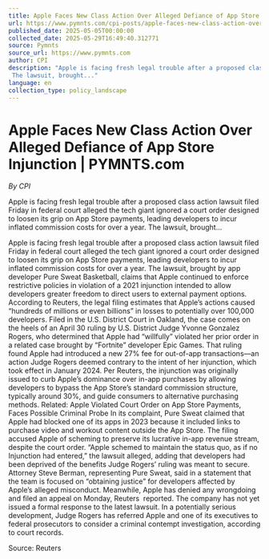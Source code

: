 ```yaml
---
title: Apple Faces New Class Action Over Alleged Defiance of App Store Injunction | PYMNTS.com
url: https://www.pymnts.com/cpi-posts/apple-faces-new-class-action-over-alleged-defiance-of-app-store-injunction/
published_date: 2025-05-05T00:00:00
collected_date: 2025-05-29T16:49:40.312771
source: Pymnts
source_url: https://www.pymnts.com
author: CPI
description: "Apple is facing fresh legal trouble after a proposed class action lawsuit filed Friday in federal court alleged the tech giant ignored a court order designed to loosen its grip on App Store payments, leading developers to incur inflated commission costs for over a year. 
 The lawsuit, brought..."
language: en
collection_type: policy_landscape
---
```


# Apple Faces New Class Action Over Alleged Defiance of App Store Injunction | PYMNTS.com

*By CPI*

Apple is facing fresh legal trouble after a proposed class action lawsuit filed Friday in federal court alleged the tech giant ignored a court order designed to loosen its grip on App Store payments, leading developers to incur inflated commission costs for over a year. 
 The lawsuit, brought...

Apple is facing fresh legal trouble after a proposed class action lawsuit filed Friday in federal court alleged the tech giant ignored a court order designed to loosen its grip on App Store payments, leading developers to incur inflated commission costs for over a year. 
 The lawsuit, brought by app developer Pure Sweat Basketball, claims that Apple continued to enforce restrictive policies in violation of a 2021 injunction intended to allow developers greater freedom to direct users to external payment options.  According to Reuters, the legal filing estimates that Apple’s actions caused “hundreds of millions or even billions” in losses to potentially over 100,000 developers. 
 Filed in the U.S. District Court in Oakland, the case comes on the heels of an April 30 ruling by U.S. District Judge Yvonne Gonzalez Rogers, who determined that Apple had “willfully” violated her prior order in a related case brought by “Fortnite” developer Epic Games. That ruling found Apple had introduced a new 27% fee for out-of-app transactions—an action Judge Rogers deemed contrary to the intent of her injunction, which took effect in January 2024. 
 Per Reuters, the injunction was originally issued to curb Apple’s dominance over in-app purchases by allowing developers to bypass the App Store’s standard commission structure, typically around 30%, and guide consumers to alternative purchasing methods. 
 Related: Apple Violated Court Order on App Store Payments, Faces Possible Criminal Probe 
 In its complaint, Pure Sweat claimed that Apple had blocked one of its apps in 2023 because it included links to purchase video and workout content outside the App Store. The filing accused Apple of scheming to preserve its lucrative in-app revenue stream, despite the court order. 
 “Apple schemed to maintain the status quo, as if no Injunction had entered,” the lawsuit alleged, adding that developers had been deprived of the benefits Judge Rogers’ ruling was meant to secure. 
 Attorney Steve Berman, representing Pure Sweat, said in a statement that the team is focused on “obtaining justice” for developers affected by Apple’s alleged misconduct. Meanwhile, Apple has denied any wrongdoing and filed an appeal on Monday, Reuters  reported. The company has not yet issued a formal response to the latest lawsuit. 
 In a potentially serious development, Judge Rogers has referred Apple and one of its executives to federal prosecutors to consider a criminal contempt investigation, according to court records. 
 
 Source: Reuters